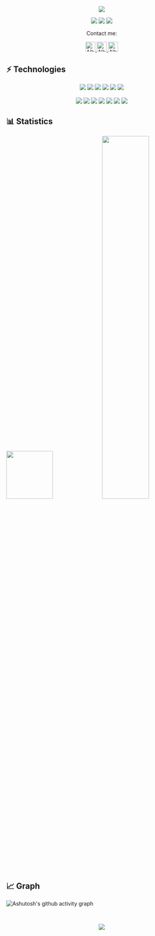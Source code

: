 <p align="center">
  <img src="https://readme-typing-svg.herokuapp.com?lines=Hi,+I'm+Alberto.;I+love+to+develop.;I+love+JavaScript.;I+love+React.;I+love+React+Native.;I+love+Nodejs.;&center=true&width=500&height=50">
</p>

<p>
<div align="center">
  <img src="https://img.shields.io/badge/name-Alberto.Peral-blue">
  <img src="https://img.shields.io/badge/focus-frontend&Backend-brightgreen">
  <img src="https://img.shields.io/badge/living-Barcelona-3c9">
</div>
</p>

<p align="center">Contact me:</p>
<p>
<div align="center">
	<a href="https://discord.com/users/209338137346834433" rel="nofollow">
	 	<img alt="Alberto Peral's Discord" width="26px" src="https://raw.githubusercontent.com/peterthehan/peterthehan/master/assets/discord.svg" style="max-width: 100%;">
	</a>
	<a href="https://www.peralstudio.com/" rel="nofollow">
  		<img alt="Alberto Peral's Website" width="26px" src="https://upload.wikimedia.org/wikipedia/commons/thumb/0/0b/Blue_globe_icon.svg/469px-Blue_globe_icon.svg.png" style="max-width: 100%;">
	</a>
	<a href="https://www.linkedin.com/in/alberto-peral/" rel="nofollow">
  		<img alt="Alberto Peral's LinkedIn" width="26px" src="https://raw.githubusercontent.com/peterthehan/peterthehan/master/assets/linkedin.svg" style="max-width: 100%;">
	</a>
</div>
</p>

## ⚡ Technologies

<p>
<div align="center">
  <img src="https://img.shields.io/badge/-JavaScript-black?style=flat-square&logo=javascript">
  <img src="https://img.shields.io/badge/-React-black?style=flat-square&logo=react">
  <img src="https://img.shields.io/badge/React_Native-black?style=flat?style=for-the-badge&logo=react&logoColor=61DAFB">
  <img src="https://img.shields.io/badge/-Angular-black?style=flat-square&logo=Angular">
  <img src="https://img.shields.io/badge/TypeScript-black?style=flat?style=for-the-badge&logo=typescript&logoColor=61DAFB">
  <img src="https://img.shields.io/badge/-HTML5-black?style=flat-square&logo=html5&logoColor=white">
	
  <br>
  <br>
	
  <img src="https://img.shields.io/badge/-CSS3-black?style=flat-square&logo=css3">
  <img src="https://img.shields.io/badge/-Bootstrap-black?style=flat-square&logo=bootstrap">
  <img src="https://img.shields.io/badge/-Firebase-black?style=flat-square&logo=firebase">
  <img src="https://img.shields.io/badge/-Nodejs-black?style=flat-square&logo=Node.js">
  <img src="https://img.shields.io/badge/-Git-black?style=flat-square&logo=git">
  <img src="https://img.shields.io/badge/-GitHub-black?style=flat-square&logo=github">
  <img src="https://img.shields.io/badge/-MongoDB-black?style=flat-square&logo=mongodb">
</div>
</p>

## 📊 Statistics

<p align="left">
    <img width="49.5%" height="18%" src="https://github-readme-stats-git-masterrstaa-rickstaa.vercel.app/api?username=PeralStudio&show_icons=true&theme=radical&hide_border=true">
    <img width="49.5%" src="https://github-readme-streak-stats.herokuapp.com/?user=peralstudio&theme=radical&hide_border=true">
</p>

## 📈 Graph

![Ashutosh's github activity graph](https://github-readme-activity-graph.cyclic.app/graph?username=peralstudio&theme=react-dark)

  <br>
  
<p align="center"><img src="https://profile-counter.glitch.me/{peralstudio}/count.svg"></p>
